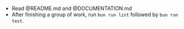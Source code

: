 - Read @README.md and @DOCUMENTATION.md
- After finishing a group of work, run `bun run lint` followed by `bun run test`.
